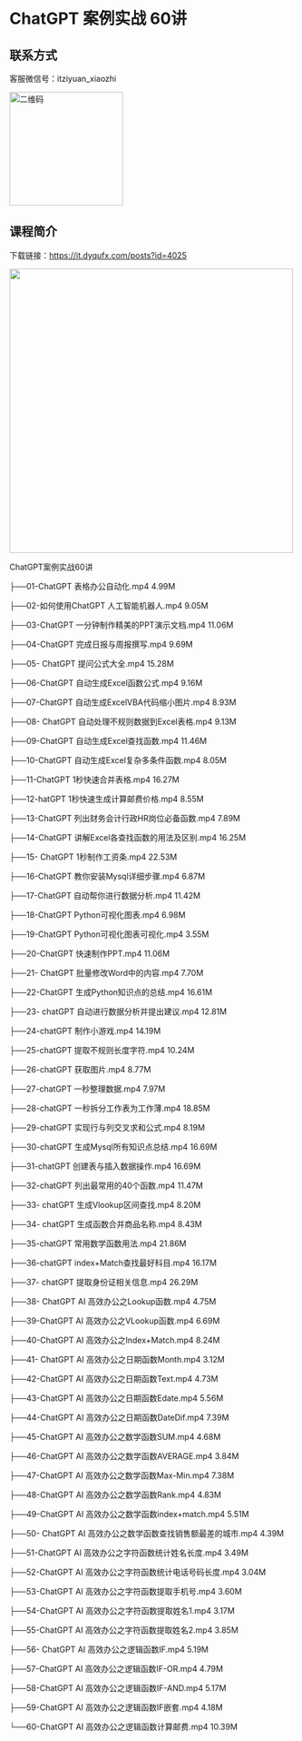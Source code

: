 # ChatGPT 案例实战 60讲

## 联系方式

客服微信号：itziyuan_xiaozhi

<img src="https://ziyuanyun.oss-cn-guangzhou.aliyuncs.com/common/20240614073449/666b82192834a.jpg" width="200" height="200" alt="二维码">

## 课程简介

下载链接：https://it.dyqufx.com/posts?id=4025

<img src="https://ziyuanyun.oss-cn-guangzhou.aliyuncs.com/yun/20240515185551/664494b7c7ed9.jpg" width="500" alt="">

  ChatGPT案例实战60讲



 ├──01-ChatGPT 表格办公自动化.mp4 4.99M

 ├──02-如何使用ChatGPT 人工智能机器人.mp4 9.05M

 ├──03-ChatGPT 一分钟制作精美的PPT演示文档.mp4 11.06M

 ├──04-ChatGPT 完成日报与周报撰写.mp4 9.69M

 ├──05- ChatGPT 提问公式大全.mp4 15.28M

 ├──06-ChatGPT 自动生成Excel函数公式.mp4 9.16M

 ├──07-ChatGPT 自动生成ExcelVBA代码缩小图片.mp4 8.93M

 ├──08- ChatGPT 自动处理不规则数据到Excel表格.mp4 9.13M

 ├──09-ChatGPT 自动生成Excel查找函数.mp4 11.46M

 ├──10-ChatGPT 自动生成Excel复杂多条件函数.mp4 8.05M

 ├──11-ChatGPT 1秒快速合并表格.mp4 16.27M

 ├──12-hatGPT 1秒快速生成计算邮费价格.mp4 8.55M

 ├──13-ChatGPT 列出财务会计行政HR岗位必备函数.mp4 7.89M

 ├──14-ChatGPT 讲解Excel各查找函数的用法及区别.mp4 16.25M

 ├──15- ChatGPT 1秒制作工资条.mp4 22.53M

 ├──16-ChatGPT 教你安装Mysql详细步骤.mp4 6.87M

 ├──17-ChatGPT 自动帮你进行数据分析.mp4 11.42M

 ├──18-ChatGPT Python可视化图表.mp4 6.98M

 ├──19-ChatGPT Python可视化图表可视化.mp4 3.55M

 ├──20-ChatGPT 快速制作PPT.mp4 11.06M

 ├──21- ChatGPT 批量修改Word中的内容.mp4 7.70M

 ├──22-ChatGPT 生成Python知识点的总结.mp4 16.61M

 ├──23- chatGPT 自动进行数据分析并提出建议.mp4 12.81M

 ├──24-chatGPT 制作小游戏.mp4 14.19M

 ├──25-chatGPT 提取不规则长度字符.mp4 10.24M

 ├──26-chatGPT 获取图片.mp4 8.77M

 ├──27-chatGPT 一秒整理数据.mp4 7.97M

 ├──28-chatGPT 一秒拆分工作表为工作薄.mp4 18.85M

 ├──29-chatGPT 实现行与列交叉求和公式.mp4 8.19M

 ├──30-chatGPT 生成Mysql所有知识点总结.mp4 16.69M

 ├──31-chatGPT 创建表与插入数据操作.mp4 16.69M

 ├──32-chatGPT 列出最常用的40个函数.mp4 11.47M

 ├──33- chatGPT 生成Vlookup区间查找.mp4 8.20M

 ├──34- chatGPT 生成函数合并商品名称.mp4 8.43M

 ├──35-chatGPT 常用数学函数用法.mp4 21.86M

 ├──36-chatGPT index+Match查找最好科目.mp4 16.17M

 ├──37- chatGPT 提取身份证相关信息.mp4 26.29M

 ├──38- ChatGPT AI 高效办公之Lookup函数.mp4 4.75M

 ├──39-ChatGPT AI 高效办公之VLookup函数.mp4 6.69M

 ├──40-ChatGPT AI 高效办公之Index+Match.mp4 8.24M

 ├──41- ChatGPT AI 高效办公之日期函数Month.mp4 3.12M

 ├──42-ChatGPT AI 高效办公之日期函数Text.mp4 4.73M

 ├──43-ChatGPT AI 高效办公之日期函数Edate.mp4 5.56M

 ├──44-ChatGPT AI 高效办公之日期函数DateDif.mp4 7.39M

 ├──45-ChatGPT AI 高效办公之数学函数SUM.mp4 4.68M

 ├──46-ChatGPT AI 高效办公之数学函数AVERAGE.mp4 3.84M

 ├──47-ChatGPT AI 高效办公之数学函数Max-Min.mp4 7.38M

 ├──48-ChatGPT AI 高效办公之数学函数Rank.mp4 4.83M

 ├──49-ChatGPT AI 高效办公之数学函数index+match.mp4 5.51M

 ├──50- ChatGPT AI 高效办公之数学函数查找销售额最差的城市.mp4 4.39M

 ├──51-ChatGPT AI 高效办公之字符函数统计姓名长度.mp4 3.49M

 ├──52-ChatGPT AI 高效办公之字符函数统计电话号码长度.mp4 3.04M

 ├──53-ChatGPT AI 高效办公之字符函数提取手机号.mp4 3.60M

 ├──54-ChatGPT AI 高效办公之字符函数提取姓名1.mp4 3.17M

 ├──55-ChatGPT AI 高效办公之字符函数提取姓名2.mp4 3.85M

 ├──56- ChatGPT AI 高效办公之逻辑函数IF.mp4 5.19M

 ├──57-ChatGPT AI 高效办公之逻辑函数IF-OR.mp4 4.79M

 ├──58-ChatGPT AI 高效办公之逻辑函数IF-AND.mp4 5.17M

 ├──59-ChatGPT AI 高效办公之逻辑函数IF嵌套.mp4 4.18M

 └──60-ChatGPT AI 高效办公之逻辑函数计算邮费.mp4 10.39M

  